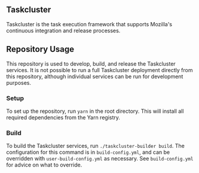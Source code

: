 Taskcluster
-----------

Taskcluster is the task execution framework that supports Mozilla's continuous integration and release processes.

## Repository Usage

This repository is used to develop, build, and release the Taskcluster services.
It is not possible to run a full Taskcluster deployment directly from this repository, although individual services can be run for development purposes.

### Setup

To set up the repository, run `yarn` in the root directory.
This will install all required dependencies from the Yarn registry.

### Build

To build the Taskcluster services, run `./taskcluster-builder build`.
The configuration for this command is in `build-config.yml`, and can be overridden with `user-build-config.yml` as necessary.
See `build-config.yml` for advice on what to override.
